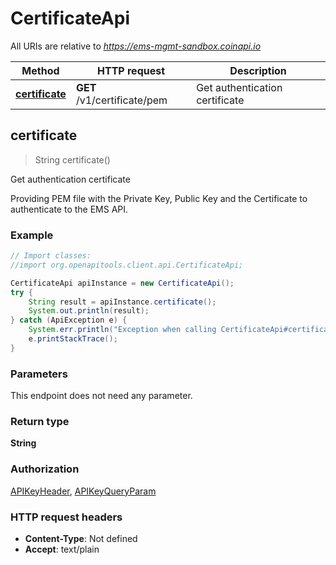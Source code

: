# CertificateApi

All URIs are relative to *https://ems-mgmt-sandbox.coinapi.io*

Method | HTTP request | Description
------------- | ------------- | -------------
[**certificate**](CertificateApi.md#certificate) | **GET** /v1/certificate/pem | Get authentication certificate



## certificate

> String certificate()

Get authentication certificate

Providing PEM file with the Private Key, Public Key and the Certificate to authenticate to the EMS API.

### Example

```java
// Import classes:
//import org.openapitools.client.api.CertificateApi;

CertificateApi apiInstance = new CertificateApi();
try {
    String result = apiInstance.certificate();
    System.out.println(result);
} catch (ApiException e) {
    System.err.println("Exception when calling CertificateApi#certificate");
    e.printStackTrace();
}
```

### Parameters

This endpoint does not need any parameter.

### Return type

**String**

### Authorization

[APIKeyHeader](../README.md#APIKeyHeader), [APIKeyQueryParam](../README.md#APIKeyQueryParam)

### HTTP request headers

- **Content-Type**: Not defined
- **Accept**: text/plain

